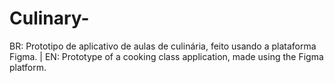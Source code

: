 # Culinary-
BR: Prototipo de aplicativo de aulas de culinária, feito usando a plataforma Figma.     |     EN: Prototype of a cooking class application, made using the Figma platform.
